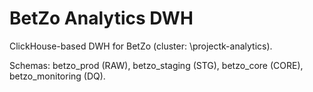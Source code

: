 # BetZo Analytics DWH

ClickHouse-based DWH for BetZo (cluster: \projectk-analytics\).

Schemas: betzo_prod (RAW), betzo_staging (STG), betzo_core (CORE), betzo_monitoring (DQ).